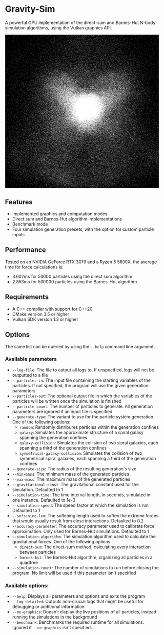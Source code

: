 # Gravity-Sim

A powerful GPU implementation of the direct-sum and Barnes-Hut N-body simulation algorithms, using the Vulkan graphics API.

![A screenshot of the application](/images/Simulation.png)

## Features

* Implemented graphics and computation modes
* Direct sum and Barnes-Hut algorithm implementations
* Benchmark mode
* Four simulation generation presets, with the option for custom particle inputs

## Performance

Tested on an NVIDIA GeForce RTX 3070 and a Ryzen 5 5600X, the average time for force calculations is:

* 3.602ms for 50000 particles using the direct sum algorithm
* 2.853ms for 500000 particles using the Barnes-Hut algorithm

## Requirements

* A C++ compiler with support for C++20
* CMake version 3.5 or higher
* Vulkan SDK version 1.3 or higher

## Options

The same list can be queried by using the `--help` command line argument.

### Available parameters

* `--log-file`: The file to output all logs to. If unspecified, logs will not be outputted to a file
* `--particles-in`: The input file containing the starting variables of the particles. If not specified, the program will use the given generation parameters
* `--particles-out`: The optional output file in which the variables of the particles will be written once the simulation is finished
* `--particle-count`: The number of particles to generate. All generation parameters are ignored if an input file is specified
* `--generate-type`: The variant to use for the particle system generation. One of the following options:
    * `random`: Randomly distribures particles within the generation confines
    * `galaxy`: Simulates the approximate structure of a spiral galaxy spanning the generation confines
    * `galaxy-collision`: Simulates the collision of two sipral galaxies, each spanning a third of the generation confines
    * `symmetrical-galaxy-collision`: Simulates the collision of two symmetrical spiral galaxies, each spanning a third of the generation confines
* `--generate-size`: The radius of the resulting generation's size
* `--min-mass`: The minimum mass of the generated particles
* `--max-mass`: The maximum mass of the generated particles
* `--gravitational-const`: The gravitational constant used for the simulation. Defaulted to 1
* `--simulation-time`: The time interval length, in seconds, simulated in one instance. Defaulted to 1e-3
* `--simulation-speed`: The speed factor at which the simulation is run. Defaulted to 1
* `--softening-len`: The softening length used to soften the extreme forces that would usually result from close interactions. Defaulted to 0.2
* `--accuracy-parameter`: The accuracy parameter used to calibrate force approximation. Only used for Barnes-Hut simulations. Defaulted to 1
* `--simulation-algorithm`: The simulation algorithm used to calculate the gravitational forces. One of the following options
    * `direct-sum`: The direct-sum method, calculating every interaction between particles
    * `barnes-hut`: The Barnes-Hut algorithm, organizing all particles in a quadtree
* `--simulation-count`: The number of simulations to run before closing the program. No limit will be used if this parameter isn't specified

### Available options:

* `--help`: Displays all parameters and options and exits the program
* `--log-detailed`: Outputs non-crucial logs that might be useful for debugging or additional information
* `--no-graphics`: Doesn't display the live positions of all particles, instead running the simulations in the background
* `--benchmark`: Benchmarks the required runtime for all simulations. Ignored if `--no-graphics` isn't specified.